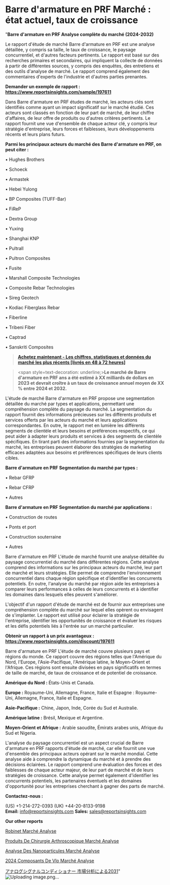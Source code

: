 # Barre d'armature en PRF Marché : état actuel, taux de croissance

"<strong>Barre d'armature en PRF Analyse complète du marché (2024-2032)</strong>

Le rapport d'étude de marché Barre d'armature en PRF est une analyse détaillée, y compris sa taille, le taux de croissance, le paysage concurrentiel, et d'autres facteurs pertinents. Le rapport est basé sur des recherches primaires et secondaires, qui impliquent la collecte de données à partir de différentes sources, y compris des enquêtes, des entretiens et des outils d'analyse de marché. Le rapport comprend également des commentaires d'experts de l'industrie et d'autres parties prenantes.

<strong>Demander un exemple de rapport : </strong><strong><a href=https://www.reportsinsights.com/sample/197611>https://www.reportsinsights.com/sample/197611</a></strong>

Dans Barre d'armature en PRF études de marché, les acteurs clés sont identifiés comme ayant un impact significatif sur le marché étudié. Ces acteurs sont classés en fonction de leur part de marché, de leur chiffre d'affaires, de leur offre de produits ou d'autres critères pertinents. Le rapport fournit une vue d'ensemble de chaque acteur clé, y compris leur stratégie d'entreprise, leurs forces et faiblesses, leurs développements récents et leurs plans futurs.

<strong>Parmi les principaux acteurs du marché des Barre d'armature en PRF, on peut citer :</strong>

• Hughes Brothers

• Schoeck

• Armastek

• Hebei Yulong

• BP Composites (TUFF-Bar)

• FiReP

• Dextra Group

• Yuxing

• Shanghai KNP

• Pultrall

• Pultron Composites

• Fusite

• Marshall Composite Technologies

• Composite Rebar Technologies

• Sireg Geotech

• Kodiac Fiberglass Rebar

• Fiberline

• Tribeni Fiber

• Captrad

• Sanskriti Composites

<blockquote><a href=https://reportsinsights.com/buynow/197611><span style=text-decoration: underline;><strong>Achetez maintenant - Les chiffres, statistiques et données du marché les plus récents [livrés en 48 à 72 heures]</strong></span></a></blockquote>
<blockquote>
<div class=group w-full text-gray-800 dark:text-gray-100 border-b border-black/10 dark:border-gray-900/50 bg-gray-50 dark:bg-[#444654]>
<div class=flex p-4 gap-4 text-base md:gap-6 md:max-w-2xl lg:max-w-xl xl:max-w-3xl md:py-6 lg:px-0 m-auto>
<div class=relative flex flex-col w-[calc(100%-50px)] gap-1 md:gap-3 lg:w-[calc(100%-115px)]>
<div class=flex flex-grow flex-col gap-3>
<div class=min-h-[20px] flex flex-col items-start gap-4 whitespace-pre-wrap break-words>
<div class=result-streaming markdown prose w-full break-words dark:prose-invert light>

<span style=text-decoration: underline;><strong>Le marché de Barre d'armature en PRF ans a été estimé à XX milliards de dollars en 2023 et devrait croître à un taux de croissance annuel moyen de XX % entre 2024 et 2032.</strong></span>

</div>
</div>
</div>
</div>
</div>
</div></blockquote>
L'étude de marché Barre d'armature en PRF propose une segmentation détaillée du marché par types et applications, permettant une compréhension complète du paysage du marché. La segmentation du rapport fournit des informations précieuses sur les différents produits et services offerts par les acteurs du marché et leurs applications correspondantes. En outre, le rapport met en lumière les différents segments de clientèle et leurs besoins et préférences respectifs, ce qui peut aider à adapter leurs produits et services à des segments de clientèle spécifiques. En tirant parti des informations fournies par la segmentation du marché, les entreprises peuvent élaborer des stratégies de marketing efficaces adaptées aux besoins et préférences spécifiques de leurs clients cibles.

<strong>Barre d'armature en PRF Segmentation du marché par types :</strong>

• Rebar GFRP

• Rebar CFRP

• Autres

<strong>Barre d'armature en PRF Segmentation du marché par applications :</strong>

• Construction de routes

• Ponts et port

• Construction souterraine

• Autres

Barre d'armature en PRF L'étude de marché fournit une analyse détaillée du paysage concurrentiel du marché dans différentes régions. Cette analyse comprend des informations sur les principaux acteurs du marché, leur part de marché et leurs stratégies. Elle permet de comprendre l'environnement concurrentiel dans chaque région spécifique et d'identifier les concurrents potentiels. En outre, l'analyse du marché par région aide les entreprises à comparer leurs performances à celles de leurs concurrents et à identifier les domaines dans lesquels elles peuvent s'améliorer.

L'objectif d'un rapport d'étude de marché est de fournir aux entreprises une compréhension complète du marché sur lequel elles opèrent ou envisagent de s'implanter. Le rapport est utilisé pour éclairer la stratégie de l'entreprise, identifier les opportunités de croissance et évaluer les risques et les défis potentiels liés à l'entrée sur un marché particulier.

<strong>Obtenir un rapport à un prix avantageux : <a href=https://www.reportsinsights.com/discount/197611>https://www.reportsinsights.com/discount/197611</a></strong>

Barre d'armature en PRF L'étude de marché couvre plusieurs pays et régions du monde. Ce rapport couvre des régions telles que l'Amérique du Nord, l'Europe, l'Asie-Pacifique, l'Amérique latine, le Moyen-Orient et l'Afrique. Ces régions sont ensuite divisées en pays significatifs en termes de taille de marché, de taux de croissance et de potentiel de croissance.

<strong>Amérique du Nord :</strong> États-Unis et Canada.

<strong>Europe :</strong> Royaume-Uni, Allemagne, France, Italie et Espagne : Royaume-Uni, Allemagne, France, Italie et Espagne.

<strong>Asie-Pacifique :</strong> Chine, Japon, Inde, Corée du Sud et Australie.

<strong>Amérique latine :</strong> Brésil, Mexique et Argentine.

<strong>Moyen-Orient et Afrique :</strong> Arabie saoudite, Émirats arabes unis, Afrique du Sud et Nigeria.

L'analyse du paysage concurrentiel est un aspect crucial de Barre d'armature en PRF rapports d'étude de marché, car elle fournit une vue d'ensemble des principaux acteurs opérant sur le marché mondial. Cette analyse aide à comprendre la dynamique du marché et à prendre des décisions éclairées. Le rapport comprend une évaluation des forces et des faiblesses de chaque acteur majeur, de leur part de marché et de leurs stratégies de croissance. Cette analyse permet également d'identifier les concurrents potentiels, les partenaires éventuels et les domaines d'opportunité pour les entreprises cherchant à gagner des parts de marché.

<strong>Contactez-nous :</strong>

(US) +1-214-272-0393
(UK) +44-20-8133-9198
<strong>Email:</strong> <a>info@reportsinsights.com</a>
<strong>Sales:</strong> <a>sales@reportsinsights.com</a>

<strong>Our other reports</strong>

<a href=https://www.linkedin.com/pulse/robinet-march%C3%A9-analyse-des-parts-et-pr%C3%A9visions-rinhf/>Robinet Marché Analyse</a>

<a href=https://www.linkedin.com/pulse/produits-de-chirurgie-arthroscopique-march%C3%A9-pxr5c/>Produits De Chirurgie Arthroscopique Marché Analyse</a>

<a href=https://www.linkedin.com/pulse/analyse-des-nanoparticules-march%C3%A9-moteurs-contraintes-9gtpf/>Analyse Des Nanoparticules Marché Analyse</a>

<a href=https://www.linkedin.com/pulse/2024-composants-de-v%C3%A9lo-march%C3%A9-rapport-sc%C3%A9nario-co1bc/>2024 Composants De Vlo Marché Analyse</a>

<a href=https://www.linkedin.com/pulse/アナログシグナルコンディショナー-市場地域別の規模とトレンド-reports-insights-expert/>アナログシグナルコンディショナー 市場分析による2031</a>"
![Uploading image.png…]()
